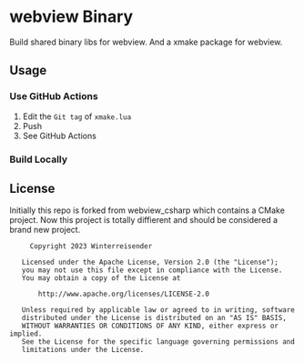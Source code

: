 # webview Binary

Build shared binary libs for webview. And a xmake package for webview.

## Usage

### Use GitHub Actions

1. Edit the `Git tag` of `xmake.lua`
2. Push
3. See GitHub Actions

### Build Locally

## License

Initially this repo is forked from webview_csharp which contains a CMake project. Now this project is totally diffierent and should be considered a brand new project.

```
     Copyright 2023 Winterreisender

   Licensed under the Apache License, Version 2.0 (the "License");
   you may not use this file except in compliance with the License.
   You may obtain a copy of the License at

       http://www.apache.org/licenses/LICENSE-2.0

   Unless required by applicable law or agreed to in writing, software
   distributed under the License is distributed on an "AS IS" BASIS,
   WITHOUT WARRANTIES OR CONDITIONS OF ANY KIND, either express or implied.
   See the License for the specific language governing permissions and
   limitations under the License.
```